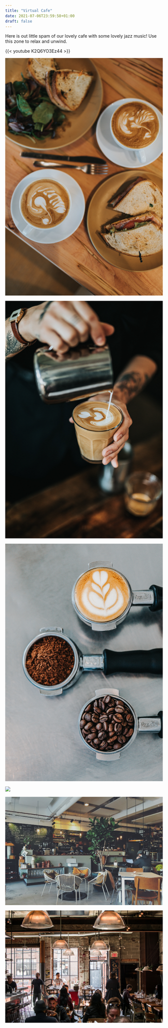 ```yaml
---
title: "Virtual Cafe"
date: 2021-07-06T23:59:58+01:00
draft: false
---
```


Here is out little spam of our lovely cafe with some lovely jazz music! Use this zone to relax and unwind. 

{{< youtube K2Q6YO3Ez44 >}}

![](nathan-dumlao-2VSTCRx8ccY-unsplash.jpg)

![](nathan-dumlao-2z3MOB3kfJU-unsplash.jpg)

![](nathan-dumlao-Y3AqmbmtLQI-unsplash.jpg)

![](nathan-dumlao-zUNs99PGDg0-unsplash.jpg)

![](daan-evers-tKN1WXrzQ3s-unsplash.jpg)

![](nick-hillier-xBXF9pr6LQo-unsplash.jpg)






